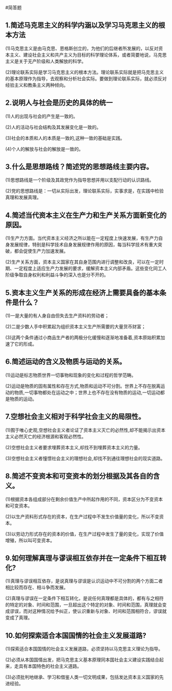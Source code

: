 #简答题

## 1.简述马克思主义的科学内涵以及学习马克思主义的根本方法

(1)马克思主义是由马克思、恩格斯创立的，为他们的后继者所发展的，以反对资本主义、建设社会主义和共产主义为目标的科学理论体系，或者简要地说，马克思主义是关于无产阶级和人类解放的科学。

(2)理论联系实际是学习马克思主义的根本方法。理论联系实际就是把马克思主义的基本原理作为指导，去观察和分析社会实际。要做到理论联系实际，就必须反对经验主义和教条主义两种倾向。

## 2.说明人与社会是历史的具体的统一

(1)人的出现与社会的产生是一致的。

(2)人的活动与社会结构及其发展变化是一致的。

(3)社会的本质和人的本质是一致的,这种一致的基础是实践。

(4)个人的解放与社会的解放是一致的。

## 3.什么是思想路线？简述党的思想路线主要内容。

(1)思想路线是一个阶级及其政党作为指导思想并用以支配行动的认识路线。

(2)党的思想路线是：一切从实际出发，理论联系实际，实事求是，在实践中检验真理和发展真理。

## 4.简述当代资本主义在生产力和生产关系方面新变化的原因。

(1)生产力方面。当代资本主义经济之所以能在一定程度上快速发展，有生产力自身发展规律，特别是科学技术自身发展规律作用的原因，每当科学技术有重大突破，都会促使生产力加速发展。

(2)生产关系方面，资本主义国家在其自身范围内进行调整和改良，可以在一定时期、一定程度上适应生产力发展的要求，缓解资本主义内部矛盾。这些变化同工人阶级争取自身权利和利益斗争的深入也是分不开的。

## 5.资本主义生产关系的形成在经济上需要具备的基本条件是什么？

(1)一是大量的有人身自由但失去生产资料的劳动者；

(2)二是少数人手中积累起为组织资本主义生产所需要的大量货币财富；

(3)这两个条件通过小商品生产者的两极分化缓慢和逐渐地准备着,资本原始积累加速了它的形成。

## 6.简述运动的含义及物质与运动的关系。

(1)运动是标志物质世界一切事物和现象的变化和过程的哲学范畴。

(2)运动是物质的固有属性和存在方式,物质和运动不可分割。世界上不存在脱离运动的物质,一切事物都处在运动之中；世界上也不存在没有物质的运动,一切运动都是物质的运动。

## 7.空想社会主义相对于科学社会主义的局限性。

(1)囿于唯心史观,空想社会主义者论证了资本主义灭亡的必然性,却不能揭示出资本主义必然灭亡的经济根源和客观必然性。

(2)空想社会主义者要求埋葬资本主义,却找不到埋葬资本主义的力量。

(3)空想社会主义者憧憬社会主义的理想社会,却找不到通往理想社会的现实道路。

## 8.简述不变资本和可变资本的划分根据及其各自的含义。

(1)根据资本各组成部分在剩余价值生产中所起作用的不同，资本区分为不变资本和可变资本。

(2)以生产资料形式存在的资本，在生产过程中不发生价值量的变化，所以不变资本。

(3)以劳动力形式存在的资本的价值，在生产过程中发生了量的变化，实现了价值增殖，所以叫可变资本。

## 9.如何理解真理与谬误相互依存并在一定条件下相互转化?

(1)真理与谬误相互依存，是说真理与谬误是认识运动中不可分割的两个方面二者相比较而存在、相斗争而发展。

(2)真理与谬误在一定条件下相互转化，是说任何真理都是具体的，都有与之相符的特定的对象、时间和范围，一旦超出这个特定的对象、时间和范围，真理就会变成谬误，而对这种情况给予纠正，使认识重新与对象、时间和范围相符合，谬误就变成了真理。

## 10.如何探索适合本国国情的社会主义发展道路?

(1)探索适合本国国情的社会主义发展道路，必须坚持以马克思主义理论为指导。

(2)必须从本国国情出发，把马克思主义基本原理同本国社会主义建设实践结合起来，走具有本国特色的社会主义道路。

(3)必须批判地继承、学习和借鉴人类一切文明成果，包括发达资本主义国家的先进经验。
